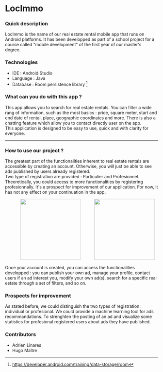 # LocImmo

### Quick description 

LocImmo is the name of our real estate rental mobile app that runs on Android platforms. It has been developped as part of a school project for a course called "mobile development" of the first year of our master's degree. 

### Technologies
* IDE : Android Studio
* Language : Java
* Database : Room persistence library [^1]

### What can you do with this app ?
This app allows you to search for real estate rentals. You can filter a wide rang of information, such as the most basics : price, square meter, start and end date of rental, place, geographic coordinates and more. There is also a chatting feature which allow you to contact directly user on the app.<br>
This application is designed to be easy to use, quick and with clarity for everyone.

-------------------------------------

### How to use our project ?
The greatest part of the functionalities inherent to real estate rentals are accessible by creating an account. Otherwise, you will just be able to see ads published by users already registered. <br>
Two type of registration are provided : Particulier and Profesionnel. Theoretically, you could access to more functionalities by registering profesionnally. It's a prospect for improvement of our application. For now, it has not any effect on your continuation in the app.


<p align="center">
  <img src="https://user-images.githubusercontent.com/76013394/169918013-84bddd8b-9a65-4ade-bd53-1cad1abc283d.jpg" width="200" hspace="40" />
  <img src="https://user-images.githubusercontent.com/76013394/169919048-68991b11-5765-481e-89c2-811fed86a991.jpg" width="200" />
</p>

Once your account is created, you can access the functionalities developped : you can publish your own ad, manage your profile, contact users if an ad interest you, modify your own ad(s), search for a specific real estate through a set of filters, and so on.


### Prospects for improvement
As stated before, we could distinguish the two types of registration: individual or profesional. We could provide a machine learning tool for ads recommandations. To strenghten the posting of an ad and visualize some statistics for profesional registered users about ads they have published.

### Contributors 
* Adrien Linares
* Hugo Maître

[^1]: https://developer.android.com/training/data-storage/room
